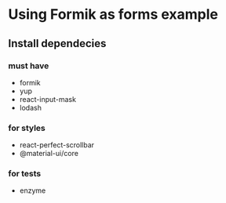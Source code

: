 # Using Formik as forms example
## Install dependecies
### must have
- formik
- yup
- react-input-mask
- lodash
### for styles
- react-perfect-scrollbar
- @material-ui/core
### for tests
- enzyme

